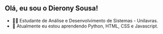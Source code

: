## Olá, eu sou o Dierony Sousa!
- 👨‍💻 Estudante de Análise e Desenvolvimento de Sistemas - Unilavras.
- 🌱 Atualmente eu estou aprendendo Python, HTML, CSS e Javascript.
